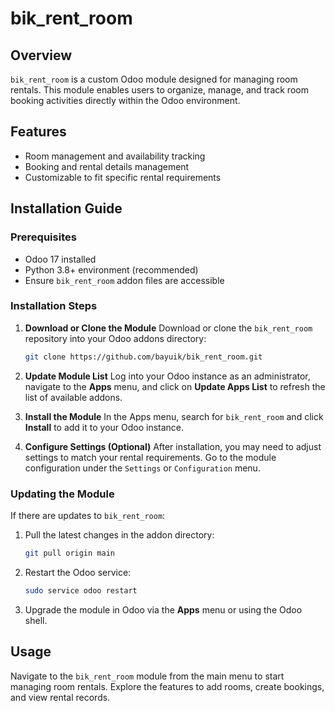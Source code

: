 # bik_rent_room

## Overview
`bik_rent_room` is a custom Odoo module designed for managing room rentals. This module enables users to organize, manage, and track room booking activities directly within the Odoo environment.

## Features
- Room management and availability tracking
- Booking and rental details management
- Customizable to fit specific rental requirements

## Installation Guide

### Prerequisites
- Odoo 17 installed
- Python 3.8+ environment (recommended)
- Ensure `bik_rent_room` addon files are accessible

### Installation Steps

1. **Download or Clone the Module**
   Download or clone the `bik_rent_room` repository into your Odoo addons directory:

   ```bash
   git clone https://github.com/bayuik/bik_rent_room.git
   ```

2. **Update Module List**
   Log into your Odoo instance as an administrator, navigate to the **Apps** menu, and click on **Update Apps List** to refresh the list of available addons.

3. **Install the Module**
   In the Apps menu, search for `bik_rent_room` and click **Install** to add it to your Odoo instance.

4. **Configure Settings (Optional)**
   After installation, you may need to adjust settings to match your rental requirements. Go to the module configuration under the `Settings` or `Configuration` menu.

### Updating the Module
If there are updates to `bik_rent_room`:
1. Pull the latest changes in the addon directory:
   ```bash
   git pull origin main
   ```
2. Restart the Odoo service:
   ```bash
   sudo service odoo restart
   ```
3. Upgrade the module in Odoo via the **Apps** menu or using the Odoo shell.

## Usage
Navigate to the `bik_rent_room` module from the main menu to start managing room rentals. Explore the features to add rooms, create bookings, and view rental records.
